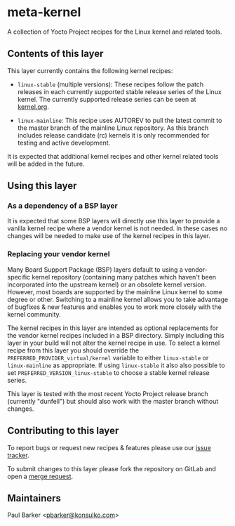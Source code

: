 meta-kernel
===========

A collection of Yocto Project recipes for the Linux kernel and related tools.

## Contents of this layer

This layer currently contains the following kernel recipes:

* `linux-stable` (multiple versions): These recipes follow the patch releases
  in each currently supported stable release series of the Linux kernel. The
  currently supported release series can be seen at
  [kernel.org](https://www.kernel.org/).

* `linux-mainline`: This recipe uses AUTOREV to pull the latest commit to the
  master branch of the mainline Linux repository. As this branch includes
  release candidate (rc) kernels it is only recommended for testing and active
  development.

It is expected that additional kernel recipes and other kernel related tools
will be added in the future.

## Using this layer

### As a dependency of a BSP layer

It is expected that some BSP layers will directly use this layer to provide a
vanilla kernel recipe where a vendor kernel is not needed. In these cases no
changes will be needed to make use of the kernel recipes in this layer.

### Replacing your vendor kernel

Many Board Support Package (BSP) layers default to using a vendor-specific
kernel repository (containing many patches which haven't been incorporated
into the upstream kernel) or an obsolete kernel version. However, most boards
are supported by the mainline Linux kernel to some degree or other. Switching
to a mainline kernel allows you to take advantage of bugfixes & new features
and enables you to work more closely with the kernel community.

The kernel recipes in this layer are intended as optional replacements for
the vendor kernel recipes included in a BSP directory. Simply including this
layer in your build will not alter the kernel recipe in use. To select a
kernel recipe from this layer you should override the
`PREFERRED_PROVIDER_virtual/kernel` variable to either `linux-stable` or
`linux-mainline` as appropriate. If using `linux-stable` it also also
possible to set `PREFERRED_VERSION_linux-stable` to choose a stable kernel
release series.

This layer is tested with the most recent Yocto Project release branch
(currently "dunfell") but should also work with the master branch without
changes.

## Contributing to this layer

To report bugs or request new recipes & features please use our [issue
tracker](https://gitlab.com/openembedded/community/meta-kernel/-/issues).

To submit changes to this layer please fork the repository on GitLab and
open a [merge request](https://gitlab.com/openembedded/community/meta-kernel/-/merge_requests).

## Maintainers

Paul Barker \<pbarker@konsulko.com\>
